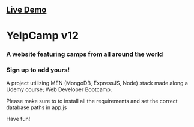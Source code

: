## [Live Demo](http://yelpcamp-t.herokuapp.com/)

# YelpCamp v12
### A website featuring camps from all around the world
### Sign up to add yours!

A project utilizing MEN (MongoDB, ExpressJS, Node) stack made along a Udemy course; Web Developer Bootcamp.

Please make sure to to install all the requirements and set the correct database paths in app.js

Have fun!
